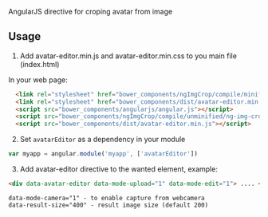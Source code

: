 AngularJS directive for croping avatar from image

## Usage

1. Add avatar-editor.min.js and avatar-editor.min.css to you main file (index.html)

  In your web page:

  ```html
    <link rel="stylesheet" href="bower_components/ngImgCrop/compile/minified/ng-img-crop.css"/>
    <link rel="stylesheet" href="bower_components/dist/avatar-editor.min.css"/>
    <script src="bower_components/angularjs/angular.js"></script>
    <script src="bower_components/ngImgCrop/compile/unminified/ng-img-crop.js"></script>
    <script src="bower_components/dist/avatar-editor.min.js"></script>
  ```

2. Set `avatarEditor` as a dependency in your module
  ```javascript
  var myapp = angular.module('myapp', ['avatarEditor'])
  ```

3. Add avatar-editor directive to the wanted element, example:
  ```html
  <div data-avatar-editor data-mode-upload="1" data-mode-edit="1"> .... </div>
  ```
    data-mode-camera="1" - to enable capture from webcamera
    data-result-size="400" - result image size (default 200)

